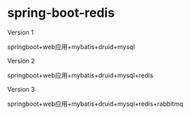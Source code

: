 # spring-boot-redis
Version 1

springboot+web应用+mybatis+druid+mysql

Version 2

springboot+web应用+mybatis+druid+mysql+redis

Version 3

springboot+web应用+mybatis+druid+mysql+redis+rabbitmq
